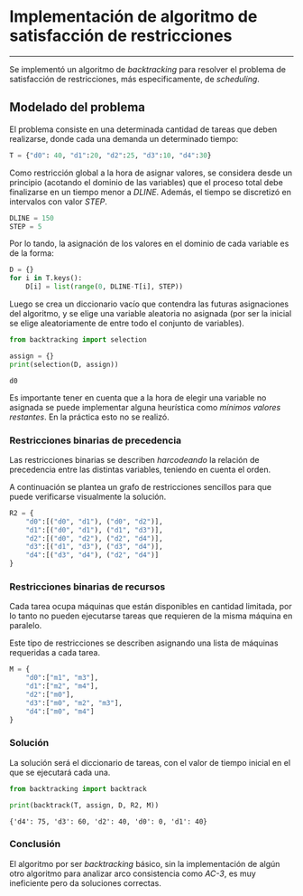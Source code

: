 
# Implementación de algoritmo de satisfacción de restricciones
---

Se implementó un algoritmo de *backtracking* para resolver el problema de satisfacción de restricciones, más especificamente, de *scheduling*.

## Modelado del problema

El problema consiste en una determinada cantidad de tareas que deben realizarse, donde cada una demanda un determinado tiempo:


```python
T = {"d0": 40, "d1":20, "d2":25, "d3":10, "d4":30}
```

Como restricción global a la hora de asignar valores, se considera desde un principio (acotando el dominio de las variables) que el proceso total debe finalizarse en un tiempo menor a *DLINE*. Además, el tiempo se discretizó en intervalos con valor *STEP*.


```python
DLINE = 150
STEP = 5
```

Por lo tando, la asignación de los valores en el dominio de cada variable es de la forma:


```python
D = {}
for i in T.keys():
    D[i] = list(range(0, DLINE-T[i], STEP))
```

Luego se crea un diccionario vacío que contendra las futuras asignaciones del algoritmo, y se elige una variable aleatoria no asignada (por ser la inicial se elige aleatoriamente de entre todo el conjunto de variables).


```python
from backtracking import selection

assign = {}
print(selection(D, assign))
```

    d0


Es importante tener en cuenta que a la hora de elegir una variable no asignada se puede implementar alguna heurística como *mínimos valores restantes*. En la práctica esto no se realizó.

### Restricciones binarias de precedencia
Las restricciones binarias se describen *harcodeando* la relación de precedencia entre las distintas variables, teniendo en cuenta el orden. 

A continuación se plantea un grafo de restricciones sencillos para que puede verificarse visualmente la solución.


```python
R2 = {
    "d0":[("d0", "d1"), ("d0", "d2")],
    "d1":[("d0", "d1"), ("d1", "d3")],
    "d2":[("d0", "d2"), ("d2", "d4")],
    "d3":[("d1", "d3"), ("d3", "d4")],
    "d4":[("d3", "d4"), ("d2", "d4")]
}
```

### Restricciones binarias de recursos
Cada tarea ocupa máquinas que están disponibles en cantidad limitada, por lo tanto no pueden ejecutarse tareas que requieren de la misma máquina en paralelo. 

Este tipo de restricciones se describen asignando una lista de máquinas requeridas a cada tarea.


```python
M = {
    "d0":["m1", "m3"],
    "d1":["m2", "m4"],
    "d2":["m0"],
    "d3":["m0", "m2", "m3"],
    "d4":["m0", "m4"]
}
```

### Solución
La solución será el diccionario de tareas, con el valor de tiempo inicial en el que se ejecutará cada una.


```python
from backtracking import backtrack

print(backtrack(T, assign, D, R2, M))
```

    {'d4': 75, 'd3': 60, 'd2': 40, 'd0': 0, 'd1': 40}


### Conclusión

El algoritmo por ser *backtracking* básico, sin la implementación de algún otro algoritmo para analizar arco consistencia como *AC-3*, es muy ineficiente pero da soluciones correctas.
